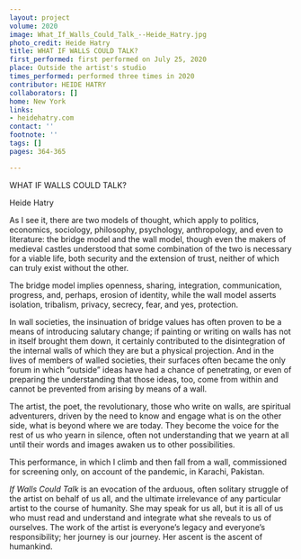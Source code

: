 ```yaml
---
layout: project
volume: 2020
image: What_If_Walls_Could_Talk_--Heide_Hatry.jpg
photo_credit: Heide Hatry
title: WHAT IF WALLS COULD TALK?
first_performed: first performed on July 25, 2020
place: Outside the artist's studio
times_performed: performed three times in 2020
contributor: HEIDE HATRY
collaborators: []
home: New York
links:
- heidehatry.com
contact: ''
footnote: ''
tags: []
pages: 364-365

---
```


WHAT IF WALLS COULD TALK?

Heide Hatry

As I see it, there are two models of thought, which apply to politics, economics, sociology, philosophy, psychology, anthropology, and even to literature: the bridge model and the wall model, though even the makers of medieval castles understood that some combination of the two is necessary for a viable life, both security and the extension of trust, neither of which can truly exist without the other.

The bridge model implies openness, sharing, integration, communication, progress, and, perhaps, erosion of identity, while the wall model asserts isolation, tribalism, privacy, secrecy, fear, and yes, protection. 

In wall societies, the insinuation of bridge values has often proven to be a means of introducing salutary change; if painting or writing on walls has not in itself brought them down, it certainly contributed to the disintegration of the internal walls of which they are but a physical projection. And in the lives of members of walled societies, their surfaces often became the only forum in which “outside” ideas have had  a chance of penetrating, or even of preparing the understanding that those ideas, too, come from within and cannot be prevented from arising by means of a wall. 

The artist, the poet, the revolutionary, those who write on walls, are spiritual adventurers, driven by the need to know and engage what is on the other side, what is beyond where we are today. They become the voice for the rest of us who yearn in silence, often not understanding that we yearn at all until their words and images awaken us to other possibilities.

This performance, in which I climb and then fall from a wall, commissioned for  screening only, on account of the pandemic, in Karachi, Pakistan.

*If Walls Could Talk* is an evocation of the arduous, often solitary struggle of the artist on behalf of us all, and the ultimate irrelevance of any particular artist to the course of humanity. She may speak for us all, but it is all of us who must read and understand and integrate what she reveals to us of ourselves. The work of the artist is everyone’s legacy and everyone’s responsibility; her journey is our journey. Her ascent is the ascent of humankind.
